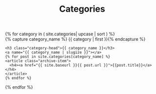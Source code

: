 ﻿---
layout: page
permalink: /categories/
title: Categories
---

<div id="archives">
{% for category in ( site.categories| upcase | sort )  %}
  <div class="archive-group">
    {% capture category_name %}
            {{ category | first }}{% endcapture %}
    <div id="#{{ category_name | slugize }}"></div>
    <p></p>

    <h3 class="category-head">{{ category_name }}</h3>
    <a name="{{ category_name | slugize }}"></a>
    {% for post in site.categories[category_name] %}
    <article class="archive-item">
      <h4><a href="{{ site.baseurl }}{{ post.url }}">{{post.title}}</a></h4>
    </article>
    {% endfor %}
  </div>
{% endfor %}
</div>